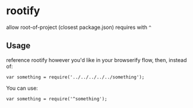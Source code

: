 # rootify

allow root-of-project (closest package.json) requires with `^`

## Usage

reference rootify however you'd like in your browserify flow, then, instead of:

```
var something = require('../../../../../something');
```

You can use:

```
var something = require('^something');
```

